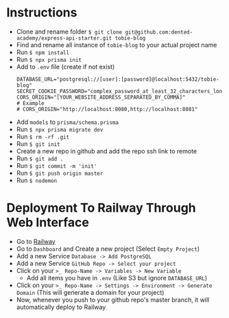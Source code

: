 # Instructions

- Clone and rename folder `$ git clone git@github.com:dented-academy/express-api-starter.git tobie-blog`
- Find and rename all instance of `tobie-blog` to your actual project name
- Run `$ npm install`
- Run `$ npx prisma init`
- Add to `.env` file (create if not exist)
  ```env
  DATABASE_URL="postgresql://[user]:[password]@localhost:5432/tobie-blog"
  SECRET_COOKIE_PASSWORD="complex_password_at_least_32_characters_long"
  CORS_ORIGIN="[YOUR_WEBSITE_ADDRESS_SEPARATED_BY_COMMA]"
  # Example
  # CORS_ORIGIN="http://localhost:8080,http://localhost:8081"
  ```
- Add `models` to `prisma/schema.prisma`
- Run `$ npx prisma migrate dev`
- Run `$ rm -rf .git`
- Run `$ git init`
- Create a new repo in github and add the repo ssh link to remote
- Run `$ git add .`
- Run `$ git commit -m 'init'`
- Run `$ git push origin master`
- Run `$ nodemon`

# Deployment To Railway Through Web Interface

- Go to [Railway](https://railway.app/)
- Go to `Dashboard` and Create a new project (Select `Empty Project`)
- Add a new Service `Database -> Add PostgreSQL`
- Add a new Service `GitHub Repo -> Select your project`
- Click on your `>_ Repo-Name -> Variables -> New Variable`
  - Add all items you have in `.env` (Like S3 but ignore `DATABASE_URL`)
- Click on your `>_ Repo-Name -> Settings -> Environment -> Generate Domain` (This will generate a domain for your project)
- Now, whenever you push to your github repo's master branch, it will automatically deploy to Railway
